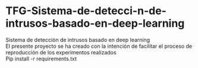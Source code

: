 # TFG-Sistema-de-detecci-n-de-intrusos-basado-en-deep-learning
Sistema de detección de intrusos basado en deep learning <br />
El presente proyecto se ha creado con la intención de facilitar el proceso de reproducción de los experimentos realizados <br />
Pip install -r requirements.txt
